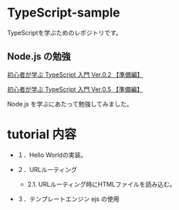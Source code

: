 # TypeScript-sample

TypeScriptを学ぶためのレポジトリです。

## Node.js の勉強

[初心者が学ぶ TypeScript 入門 Ver.0.2 【準備編】](https://qiita.com/ikkitang/items/5ee36fe5786893be5eee)

[初心者が学ぶ TypeScript 入門 Ver.0.5 【準備編】](https://qiita.com/ikkitang/items/a5b7fe752dd70eb15fc5)

Node.js を学ぶにあたって勉強してみました。

# tutorial 内容

- １．Hello Worldの実装。

- ２．URLルーティング

    - 2.1. URLルーティング時にHTMLファイルを読み込む。

- ３．テンプレートエンジン ejs の使用

